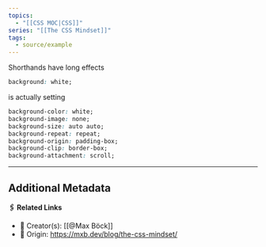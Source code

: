 ```yaml
---
topics:
  - "[[CSS MOC|CSS]]"
series: "[[The CSS Mindset]]"
tags:
  - source/example
---
```


Shorthands have long effects
```css 
background: white;
```
is actually setting
```css
background-color: white;
background-image: none;
background-size: auto auto;
background-repeat: repeat;
background-origin: padding-box;
background-clip: border-box;
background-attachment: scroll;
```

---

## Additional Metadata

**🖇️ Related Links**

- 👤 Creator(s): [[@Max Böck]] 
- 🔮 Origin: https://mxb.dev/blog/the-css-mindset/